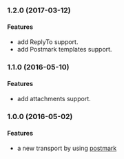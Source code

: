 

<a name="1.2.0"></a>
### 1.2.0 (2017-03-12)


#### Features

* add ReplyTo support.
* add Postmark templates support.

<a name="1.1.0"></a>
### 1.1.0 (2016-05-10)


#### Features

* add attachments support.


<a name="1.0.0"></a>
### 1.0.0 (2016-05-02)


#### Features

* a new transport by using [postmark](https://github.com/wildbit/postmark.js)
